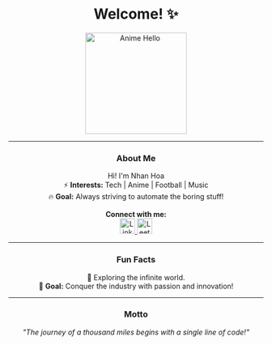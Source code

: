 <h1 align="center"> Welcome! ✨</h1>
<p align="center">
  <img src="https://media.giphy.com/media/TF9z8Id4LJru8/giphy.gif" alt="Anime Hello" width="200">
</p>

---

<h3 align="center"> About Me </h3>
<p align="center">
   Hi! I'm Nhan Hoa <br>
  ⚡ <b>Interests:</b> Tech | Anime | Football | Music <br>
  🔥 <b>Goal:</b> Always striving to automate the boring stuff! <br><br>
   <b>Connect with me:</b> <br>
  <a href="https://linkedin.com/in/hoacn" target="_blank">
    <img src="https://raw.githubusercontent.com/rahuldkjain/github-profile-readme-generator/master/src/images/icons/Social/linked-in-alt.svg" alt="LinkedIn" height="30" />
  </a>
  <a href="https://www.leetcode.com/hoacn" target="_blank">
    <img src="https://raw.githubusercontent.com/rahuldkjain/github-profile-readme-generator/master/src/images/icons/Social/leet-code.svg" alt="LeetCode" height="30" />
  </a>
</p>

---

<h3 align="center"> Fun Facts </h3>
<p align="center">
  🔸 Exploring the infinite world. <br>
  🎯 <b>Goal:</b> Conquer the industry with passion and innovation!
</p>

---

<h3 align="center"> Motto </h3>
<p align="center">
  <em>"The journey of a thousand miles begins with a single line of code!"</em>
</p>
